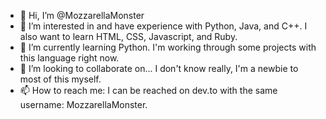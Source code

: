 - 👋 Hi, I’m @MozzarellaMonster
- 👀 I’m interested in and have experience with Python, Java, and C++. I also want to learn HTML, CSS, Javascript, and Ruby.
- 🌱 I’m currently learning Python. I'm working through some projects with this language right now.
- 💞️ I’m looking to collaborate on... I don't know really, I'm a newbie to most of this myself.
- 📫 How to reach me: I can be reached on dev.to with the same username: MozzarellaMonster.

<!---
MozzarellaMonster/MozzarellaMonster is a ✨ special ✨ repository because its `README.md` (this file) appears on your GitHub profile.
You can click the Preview link to take a look at your changes.
--->

